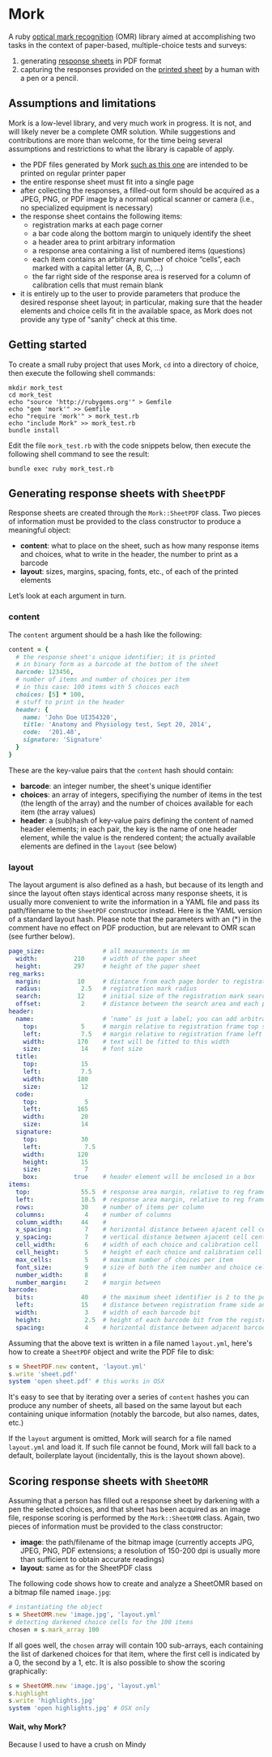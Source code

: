 # Mork

A ruby [optical mark recognition](http://en.wikipedia.org/wiki/Optical_mark_recognition) (OMR) library aimed at accomplishing two tasks in the context of paper-based, multiple-choice tests and surveys:

1. generating [response sheets](/spec/samples/sheet.pdf) in PDF format
2. capturing the responses provided on the [printed sheet](/spec/samples/sample_gray.jpg) by a human with a pen or a pencil.

## Assumptions and limitations

Mork is a low-level library, and very much work in progress. It is not, and will likely never be a complete OMR solution. While suggestions and contributions are more than welcome, for the time being several assumptions and restrictions to what the library is capable of apply.

- the PDF files generated by Mork [such as this one](/spec/samples/sheet.pdf) are intended to be printed on regular printer paper
- the entire response sheet must fit into a single page
- after collecting the responses, a filled-out form should be acquired as a JPEG, PNG, or PDF image by a normal optical scanner or camera (i.e., no specialized equipment is necessary)
- the response sheet contains the following items:
  - registration marks at each page corner
  - a bar code along the bottom margin to uniquely identify the sheet
  - a header area to print arbitrary information
  - a response area containing a list of numbered items (questions)
  - each item contains an arbitrary number of choice “cells”, each marked with a capital letter (A, B, C, ...)
  - the far right side of the response area is reserved for a column of calibration cells that must remain blank
- it is entirely up to the user to provide parameters that produce the desired response sheet layout; in particular, making sure that the header elements and choice cells fit in the available space, as Mork does not provide any type of "sanity" check at this time.

## Getting started

To create a small ruby project that uses Mork, `cd` into a directory of choice, then execute the following shell commands:

```
mkdir mork_test
cd mork_test
echo "source 'http://rubygems.org'" > Gemfile
echo "gem 'mork'" >> Gemfile
echo "require 'mork'" > mork_test.rb
echo "include Mork" >> mork_test.rb
bundle install
```

Edit the file `mork_test.rb` with the code snippets below, then execute the following shell command to see the result:

    bundle exec ruby mork_test.rb

## Generating response sheets with `SheetPDF`

Response sheets are created through the `Mork::SheetPDF` class. Two pieces of information must be provided to the class constructor to produce a meaningful object:

- **content**: what to place on the sheet, such as how many response items and choices, what to write in the header, the number to print as a barcode
- **layout**: sizes, margins, spacing, fonts, etc., of each of the printed elements

Let’s look at each argument in turn.

### content

The `content` argument should be a hash like the following:

```ruby
content = {
  # the response sheet's unique identifier; it is printed
  # in binary form as a barcode at the bottom of the sheet
  barcode: 123456,
  # number of items and number of choices per item
  # in this case: 100 items with 5 choices each
  choices: [5] * 100,
  # stuff to print in the header
  header: {
    name: 'John Doe UI354320',
    title: 'Anatomy and Physiology test, Sept 20, 2014',
    code:  '201.48',
    signature: 'Signature'
  }
}
```

These are the key-value pairs that the `content` hash should contain:

- **barcode**: an integer number, the sheet's unique identifier
- **choices**: an array of integers, specifiying the number of items in the test (the length of the array) and the number of choices available for each item (the array values)
- **header**: a (sub)hash of key-value pairs defining the content of named header elements; in each pair, the key is the name of one header element, while the value is the rendered content; the actually available elements are defined in the `layout` (see below)

### layout

The layout argument is also defined as a hash, but because of its length and since the layout often stays identical across many response sheets, it is usually more convenient to write the information in a YAML file and pass its path/filename to the `SheetPDF` constructor instead. Here is the YAML version of a standard layout hash. Please note that the parameters with an (*) in the comment have no effect on PDF production, but are relevant to OMR scan (see further below).

```yaml
page_size:                # all measurements in mm
  width:          210     # width of the paper sheet
  height:         297     # height of the paper sheet
reg_marks:         
  margin:          10     # distance from each page border to registration mark center
  radius:           2.5   # registration mark radius
  search:          12     # initial size of the registration mark search area (*)
  offset:           2     # distance between the search area and each page border (*)
header:           
  name:                   # ‘name’ is just a label; you can add arbitrary header elements
    top:            5     # margin relative to registration frame top side
    left:           7.5   # margin relative to registration frame left side
    width:         170    # text will be fitted to this width
    size:           14    # font size
  title:
    top:            15
    left:           7.5
    width:         180
    size:           12
  code:
    top:             5
    left:          165
    width:          20
    size:           14
  signature:
    top:            30
    left:            7.5
    width:         120
    height:         15
    size:            7
    box:          true    # header element will be enclosed in a box
items:
  top:              55.5  # response area margin, relative to reg frame
  left:             10.5  # response area margin, relative to reg frame
  rows:             30    # number of items per column
  columns:           4    # number of columns
  column_width:     44    # 
  x_spacing:         7    # horizontal distance between ajacent cell centers
  y_spacing:         7    # vertical distance between ajacent cell centers
  cell_width:        6    # width of each choice and calibration cell
  cell_height:       5    # height of each choice and calibration cell
  max_cells:         5    # maximum number of choices per item
  font_size:         9    # size of both the item number and choice cell letter
  number_width:      8    # 
  number_margin:     2    # margin between
barcode:
  bits:             40    # the maximum sheet identifier is 2 to the power or bits
  left:             15    # distance between registration frame side and the first barcode bit
  width:             3    # width of each barcode bit
  height:            2.5  # height of each barcode bit from the registration frame bottom side
  spacing:           4    # horizontal distance between adjacent barcode bit centers
```

Assuming that the above text is written in a file named `layout.yml`, here's how to create a `SheetPDF` object and write the PDF file to disk:

```ruby
s = SheetPDF.new content, 'layout.yml'
s.write 'sheet.pdf'
system 'open sheet.pdf' # this works in OSX
```

It's easy to see that by iterating over a series of `content` hashes you can produce any number of sheets, all based on the same layout but each containing unique information (notably the barcode, but also names, dates, etc.)

If the `layout` argument is omitted, Mork will search for a file named `layout.yml` and load it. If such file cannot be found, Mork will fall back to a default, boilerplate layout (incidentally, this is the layout shown above).

## Scoring response sheets with `SheetOMR`

Assuming that a person has filled out a response sheet by darkening with a pen the selected choices, and that sheet has been acquired as an image file, response scoring is performed by the `Mork::SheetOMR` class. Again, two pieces of information must be provided to the class constructor:

- **image**: the path/filename of the bitmap image (currently accepts JPG, JPEG, PNG, PDF extensions; a resolution of 150-200 dpi is usually more than sufficient to obtain accurate readings)
- **layout**: same as for the SheetPDF class

The following code shows how to create and analyze a SheetOMR based on a bitmap file named `image.jpg`:

```ruby
# instantiating the object
s = SheetOMR.new 'image.jpg', 'layout.yml'
# detecting darkened choice cells for the 100 items
chosen = s.mark_array 100
```

If all goes well, the `chosen` array will contain 100 sub-arrays, each containing the list of darkened choices for that item, where the first cell is indicated by a 0, the second by a 1, etc. It is also possible to show the scoring graphically:

```ruby
s = SheetOMR.new 'image.jpg', 'layout.yml'
s.highlight
s.write 'highlights.jpg'
system 'open highlights.jpg' # OSX only
```

#### Wait, why Mork?

Because I used to have a crush on Mindy